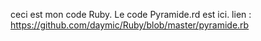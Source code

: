 ceci est mon code Ruby.
Le code Pyramide.rd est ici. lien : https://github.com/daymic/Ruby/blob/master/pyramide.rb
